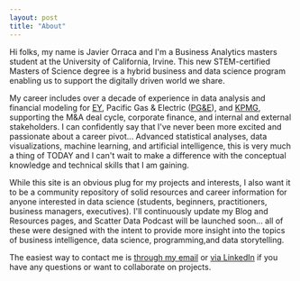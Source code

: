 ```yaml
---
layout: post
title: "About"
---
```


Hi folks, my name is Javier Orraca and I'm a Business Analytics masters student at the University of California, Irvine. This new STEM-certified Masters of Science degree is a hybrid business and data science program enabling us to support the digitally driven world we share.

My career includes over a decade of experience in data analysis and financial modeling for [EY](https://www.ey.com/en_gl/transactions), Pacific Gas & Electric ([PG&E](https://www.pge.com/en_US/about-pge/about-pge.page)), and [KPMG](https://tax.kpmg.us/services/valuations.html), supporting the M&A deal cycle, corporate finance, and internal and external stakeholders. I can confidently say that I've never been more excited and passionate about a career pivot... Advanced statistical analyses, data visualizations, machine learning, and artificial intelligence, this is very much a thing of TODAY and I can't wait to make a difference with the conceptual knowledge and technical skills that I am gaining.

While this site is an obvious plug for my projects and interests, I also want it to be a community repository of solid resources and career information for anyone interested in data science (students, beginners, practitioners, business managers, executives). I'll continuously update my Blog and Resources pages, and Scatter Data Podcast will be launched soon... all of these were designed with the intent to provide more insight into the topics of business intelligence, data science, programming,and data storytelling.

The easiest way to contact me is [through my email](mailto:orraca.javier@gmail.com) or [via LinkedIn](https://www.linkedin.com/in/orraca/) if you have any questions or want to collaborate on projects.
